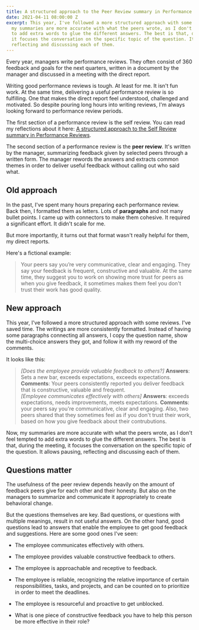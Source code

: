 ```yaml
---
title: A structured approach to the Peer Review summary in Performance Reviews
date: 2021-04-11 08:00:00 Z
excerpt: This year, I've followed a more structured approach with some reviews. Now,
  my summaries are more accurate with what the peers wrote, as I don't  feel tempted
  to add extra words to glue the different answers. The best is that, during the meeting,
  it focuses the conversation on the specific topic of the question. It allows pausing,
  reflecting and discussing each of them.
---
```


Every year, managers write performance reviews. They often consist of 360 feedback and goals for the next quarters, written in a document by the manager and discussed in a meeting with the direct report.

Writing good performance reviews is tough. At least for me. It isn't fun work. At the same time, delivering a useful performance review is so fulfilling. One that makes the direct report feel understood, challenged and motivated. So despite pouring long hours into writing reviews, I'm always looking forward to performance review periods.

The first section of a performance review is the self review. You can read my reflections about it here: [A structured approach to the Self Review summary in Performance Reviews](https://guillermodelapuente.com/blog/structured-approach-self-review-in-performance-reviews/).

The second section of a performance review is the **peer review**. It's written by the manager, summarizing feedback given by selected peers through a written form. The manager rewords the answers and extracts common themes in order to deliver useful feedback without calling out who said what.

## Old approach

In the past, I've spent many hours preparing each performance review. Back then, I formatted them as letters. Lots of **paragraphs** and not many bullet points. I came up with connectors to make them cohesive. It required a significant effort. It didn't scale for me.

But more importantly, it turns out that format wasn't really helpful for them, my direct reports.

Here's a fictional example:

> Your peers say you’re very communicative, clear and engaging. They say your feedback is frequent, constructive and valuable. At the same time, they suggest you to work on showing more trust for peers as when you give feedback, it sometimes makes them feel you don't trust their work has good quality.

## New approach

This year, I've followed a more structured approach with some reviews. I've saved time. The writings are more consistently formatted. Instead of having some paragraphs connecting all answers, I copy the question name, show the multi-choice answers they got, and follow it with my reword of the comments.

It looks like this:

> *\[Does the employee provide valuable feedback to others?\]*
> **Answers**: Sets a new bar, exceeds expectations, exceeds expectations.
> **Comments**: Your peers consistently reported you deliver feedback that is constructive, valuable and frequent.
> \
> *\[Employee communicates effectively with others\]*
> **Answers**: exceeds expectations, needs improvements, meets expectations.
> **Comments**: your peers say you're communicative, clear and engaging. Also, two peers shared that they sometimes feel as if you don't trust their work, based on how you give feedback about their contrubutions.

Now, my summaries are more accurate with what the peers wrote, as I don't  feel tempted to add extra words to glue the different answers. The best is that, during the meeting, it focuses the conversation on the specific topic of the question. It allows pausing, reflecting and discussing each of them.

## Questions matter

The usefulness of the peer review depends heavily on the amount of feedback peers give for each other and their honesty. But also on the managers to summarize and communicate it appropriately to create behavioral change.

But the questions themselves are key. Bad questions, or questions with multiple meanings, result in not useful answers. On the other hand, good questions lead to answers that enable the employee to get good feedback and suggestions. Here are some good ones I've seen:

* The employee communicates effectively with others.

* The employee provides valuable constructive feedback to others.

* The employee is approachable and receptive to feedback.

* The employee is reliable, recognizing the relative importance of certain responsibilities, tasks, and projects, and can be counted on to prioritize in order to meet the deadlines.

* The employee is resourceful and proactive to get unblocked.

* What is one piece of constructive feedback you have to help this person be more effective in their role?
